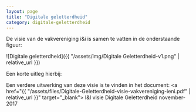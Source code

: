 ```yaml
---
layout: page
title: "Digitale geletterdheid"
category: digitale-geletterdheid
---
```


De visie van de vakvereniging i&i is samen te vatten in de onderstaande
figuur:

![Digitale geletterdheid]({{ "/assets/img/Digitale Geletterdheid-v1.png" | relative_url }})

Een korte uitleg hierbij:



Een verdere uitwerking van deze visie is te vinden in het document:
<a href="{{ "/assets/files/Digitale-Geletterdheid-visie-vakvereniging-ieni.pdf" | relative_url }}"
target="_blank"> I&I visie Digitale Geletterdheid november-2017 </a>
